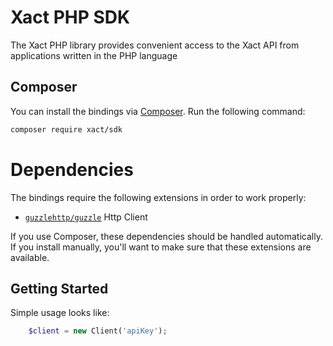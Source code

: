 # Xact PHP SDK

The Xact PHP library provides convenient access to the Xact API from applications written in the PHP language

## Composer

You can install the bindings via [Composer](http://getcomposer.org/). Run the following command:

```bash
composer require xact/sdk
```

# Dependencies

The bindings require the following extensions in order to work properly:

- [`guzzlehttp/guzzle`](https://docs.guzzlephp.org/en/stable/) Http Client

If you use Composer, these dependencies should be handled automatically. If you install manually, you'll want to make
sure that these extensions are available.

## Getting Started

Simple usage looks like:

```php
    $client = new Client('apiKey');
```

